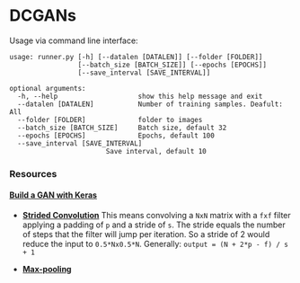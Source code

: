 DCGANs
===

Usage via command line interface:

```
usage: runner.py [-h] [--datalen [DATALEN]] [--folder [FOLDER]]
                 [--batch_size [BATCH_SIZE]] [--epochs [EPOCHS]]
                 [--save_interval [SAVE_INTERVAL]]

optional arguments:
  -h, --help                    show this help message and exit
  --datalen [DATALEN]           Number of training samples. Deafult: All
  --folder [FOLDER]             folder to images
  --batch_size [BATCH_SIZE]     Batch size, default 32
  --epochs [EPOCHS]             Epochs, default 100
  --save_interval [SAVE_INTERVAL]
                        Save interval, default 10
```

### Resources

#### [Build a GAN with Keras](https://towardsdatascience.com/gan-by-example-using-keras-on-tensorflow-backend-1a6d515a60d0)

*   [__Strided Convolution__](https://www.coursera.org/lecture/convolutional-neural-networks/strided-convolutions-wfUhx)
    This means convolving a `NxN` matrix with a `fxf` filter applying a padding of `p` and a stride of `s`. The stride equals the number of steps that the filter will jump per iteration. So a stride of 2 would reduce the input to `0.5*Nx0.5*N`. Generally: `output = (N + 2*p - f) / s + 1`


*   [__Max-pooling__](https://www.quora.com/What-is-max-pooling-in-convolutional-neural-networks)